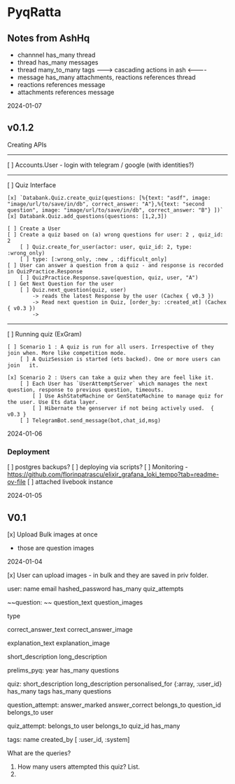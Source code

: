 # PyqRatta

## Notes from AshHq

* channnel has_many thread
* thread has_many messages
* thread many_to_many tags
---> cascading actions in ash <----
* message has_many attachments, reactions
    references thread
* reactions
    references message
* attachments
    references message

2024-01-07

## v0.1.2

Creating APIs

------------

[ ] Accounts.User - login with telegram / google (with identities?)

------------

[ ] Quiz Interface

    [x] `Databank.Quiz.create_quiz(questions: [%{text: "asdf", image: "image/url/to/save/in/db", correct_answer: "A"},%{text: "second question", image: "image/url/to/save/in/db", correct_answer: "B"} ])`
    [x] Databank.Quiz.add_questions(questions: [1,2,3])

    [ ] Create a User
    [ ] Create a quiz based on (a) wrong questions for user: 2 , quiz_id: 2
        [ ] Quiz.create_for_user(actor: user, quiz_id: 2, type: :wrong_only)
        [ ] type: [:wrong_only, :new , :difficult_only]
    [ ] User can answer a question from a quiz - and response is recorded in QuizPractice.Response
        [ ] QuizPractice.Response.save(question, quiz, user, "A")
    [ ] Get Next Question for the user
        [ ] Quiz.next_question(quiz, user)
            -> reads the latest Response by the user (Cachex { v0.3 })
            -> Read next question in Quiz, [order_by: :created_at] (Cachex { v0.3 })
            ->

------------

[ ] Running quiz (ExGram)

    [ ] Scenario 1 : A quiz is run for all users. Irrespective of they join when. More like competition mode.
        [ ] A QuizSession is started (ets backed). One or more users can join   it.

    [x] Scenario 2 : Users can take a quiz when they are feel like it.
        [ ] Each User has `UserAttemptServer` which manages the next question, response to previous question, timeouts.
            [ ] Use AshStateMachine or GenStateMachine to manage quiz for the user. Use Ets data layer.
            [ ] Hibernate the genserver if not being actively used.  { v0.3 }
        [ ] TelegramBot.send_message(bot,chat_id,msg)




2024-01-06

### Deployment

[ ] postgres backups?
[ ] deploying via scripts?
[ ] Monitoring - https://github.com/florinpatrascu/elixir_grafana_loki_tempo?tab=readme-ov-file
[ ] attached livebook instance


2024-01-05

## V0.1

[x] Upload Bulk images at once
  * those are question images

2024-01-04

[x] User can upload images - in bulk and they are saved in priv folder.


user:
  name
  email
  hashed_password
  has_many quiz_attempts


~~question: ~~
  question_text
  question_images

  type

  correct_answer_text
  correct_answer_image

  explanation_text
  explanation_image

  short_description
  long_description


prelims_pyq:
  year
  has_many questions


quiz:
  short_description
  long_description
  personalised_for {:array, :user_id}
  has_many tags
  has_many questions


question_attempt:
  answer_marked
  answer_correct
  belongs_to question_id
  belongs_to user


quiz_attempt:
  belongs_to user
  belongs_to quiz_id
  has_many


tags:
  name
  created_by [ :user_id, :system]


What are the queries?

1. How many users attempted this quiz? List.
2.
